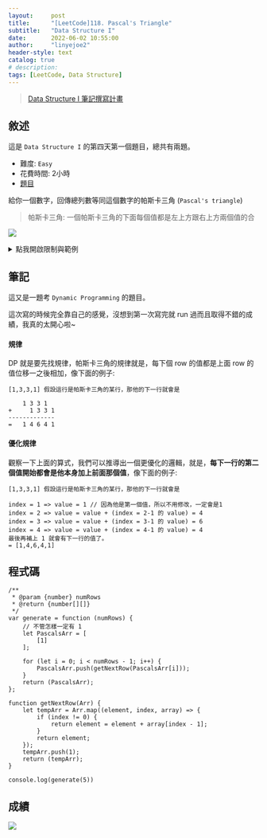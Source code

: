 ```yaml
---
layout:     post
title:      "[LeetCode]118. Pascal's Triangle"
subtitle:   "Data Structure I"
date:       2022-06-02 10:55:00
author:     "linyejoe2"
header-style: text
catalog: true
# description: 
tags: [LeetCode, Data Structure]
---
```


>[Data Structure I 筆記撰寫計畫](https://linyejoe2.github.io/2022/05/30/leetcode/Data%20Structure/Data%20Structure%20I/Starting_write_Data_Structure_I_note/)

## 敘述

這是 `Data Structure I` 的第四天第一個題目，總共有兩題。

+ 難度: `Easy` 
+ 花費時間: 2小時
+ [題目](https://leetcode.com/problems/pascals-triangle/)

給你一個數字，回傳總列數等同這個數字的帕斯卡三角 (`Pascal's triangle`)

<!--more-->

>帕斯卡三角: 一個帕斯卡三角的下面每個值都是左上方跟右上方兩個值的合

![](https://upload.wikimedia.org/wikipedia/commons/0/0d/PascalTriangleAnimated2.gif)

<details><summary>點我開啟限制與範例</summary>
<pre>

**限制:**

-  1 <= numRows <= 30

**Example 1:**

```=
Input: numRows = 5
Output: [[1],[1,1],[1,2,1],[1,3,3,1],[1,4,6,4,1]]
```

**Example 2:**

```=
Input: numRows = 1
Output: [[1]]
```
</pre></details>

## 筆記

這又是一題考 `Dynamic Programming` 的題目。

這次寫的時候完全靠自己的感覺，沒想到第一次寫完就 run 過而且取得不錯的成績，我真的太開心啦~

#### 規律

DP 就是要先找規律，帕斯卡三角的規律就是，每下個 row 的值都是上面 row 的值位移一之後相加，像下面的例子:

```=
[1,3,3,1] 假設這行是帕斯卡三角的某行，那他的下一行就會是

    1 3 3 1
+     1 3 3 1
-------------
=   1 4 6 4 1
```

#### 優化規律

觀察一下上面的算式，我們可以推導出一個更優化的邏輯，就是，**每下一行的第二個值開始都會是他本身加上前面那個值**，像下面的例子:

```=
[1,3,3,1] 假設這行是帕斯卡三角的某行，那他的下一行就會是

index = 1 => value = 1 // 因為他是第一個值，所以不用修改，一定會是1
index = 2 => value = value + (index = 2-1 的 value) = 4
index = 3 => value = value + (index = 3-1 的 value) = 6
index = 4 => value = value + (index = 4-1 的 value) = 4
最後再補上 1 就會有下一行的值了。
= [1,4,6,4,1]
```

## 程式碼

```js=
/**
 * @param {number} numRows
 * @return {number[][]}
 */
var generate = function (numRows) {
    // 不管怎樣一定有 1
    let PascalsArr = [
        [1]
    ];

    for (let i = 0; i < numRows - 1; i++) {
        PascalsArr.push(getNextRow(PascalsArr[i]));
    }
    return (PascalsArr);
};

function getNextRow(Arr) {
    let tempArr = Arr.map((element, index, array) => {
        if (index != 0) {
            return element = element + array[index - 1];
        }
        return element;
    });
    tempArr.push(1);
    return (tempArr);
}

console.log(generate(5))
```

## 成績

![](https://i.imgur.com/EAPJzb5.png)


<!-- ##### 參考資料 -->